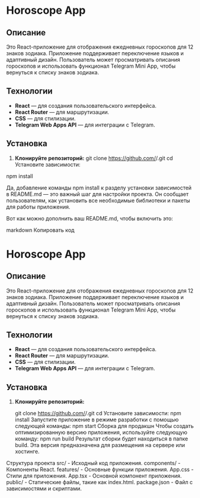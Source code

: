 # Horoscope App

## Описание

Это React-приложение для отображения ежедневных гороскопов для 12 знаков зодиака. Приложение поддерживает переключение языков и адаптивный дизайн. Пользователь может просматривать описания гороскопов и использовать функционал Telegram Mini App, чтобы вернуться к списку знаков зодиака.

## Технологии

- **React** — для создания пользовательского интерфейса.
- **React Router** — для маршрутизации.
- **CSS** — для стилизации.
- **Telegram Web Apps API** — для интеграции с Telegram.

## Установка

1. **Клонируйте репозиторий:**
   git clone https://github.com/<USERNAME>/<REPOSITORY>.git
   cd <REPOSITORY>
Установите зависимости:

npm install


Да, добавление команды npm install к разделу установки зависимостей в README.md — это важный шаг для настройки проекта. Он сообщает пользователям, как установить все необходимые библиотеки и пакеты для работы приложения.

Вот как можно дополнить ваш README.md, чтобы включить это:

markdown
Копировать код
# Horoscope App

## Описание

Это React-приложение для отображения ежедневных гороскопов для 12 знаков зодиака. Приложение поддерживает переключение языков и адаптивный дизайн. Пользователь может просматривать описания гороскопов и использовать функционал Telegram Mini App, чтобы вернуться к списку знаков зодиака.

## Технологии

- **React** — для создания пользовательского интерфейса.
- **React Router** — для маршрутизации.
- **CSS** — для стилизации.
- **Telegram Web Apps API** — для интеграции с Telegram.

## Установка

1. **Клонируйте репозиторий:**

   git clone https://github.com/<USERNAME>/<REPOSITORY>.git
   cd <REPOSITORY>
Установите зависимости:
npm install
Запустите приложение в режиме разработки с помощью следующей команды:
npm start
Сборка для продакшн
Чтобы создать оптимизированную версию приложения, используйте следующую команду:
npm run build
Результат сборки будет находиться в папке build. Эта версия предназначена для размещения на сервере или хостинге.

Структура проекта
src/ - Исходный код приложения.
components/ - Компоненты React.
features/ - Основные функции приложения.
App.css - Стили для приложения.
App.tsx - Основной компонент приложения.
public/ - Статические файлы, такие как index.html.
package.json - Файл с зависимостями и скриптами.
